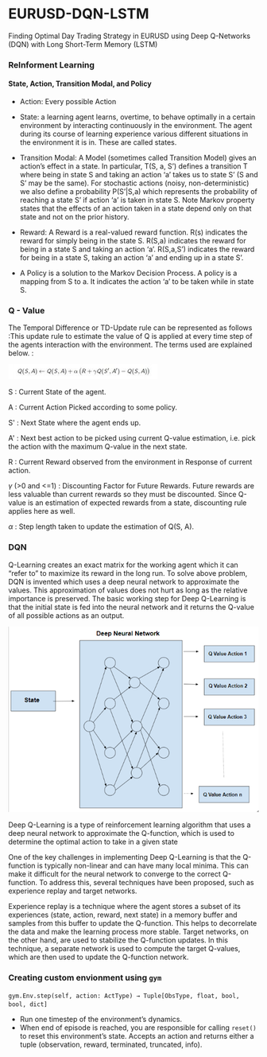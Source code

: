 # EURUSD-DQN-LSTM
Finding Optimal Day Trading Strategy in EURUSD using Deep Q-Networks (DQN) with Long Short-Term Memory (LSTM)

### ReInforment Learning
#### State, Action, Transition Modal, and Policy

* Action: Every possible Action
* State:  a learning agent learns, overtime, to behave optimally in a certain environment by interacting continuously in the environment. The agent during its course of learning experience various different situations in the environment it is in. These are called states. 

* Transition Modal: A Model (sometimes called Transition Model) gives an action’s effect in a state. In particular, T(S, a, S’) defines a transition T where being in state S and taking an action ‘a’ takes us to state S’ (S and S’ may be the same). For stochastic actions (noisy, non-deterministic) we also define a probability P(S’|S,a) which represents the probability of reaching a state S’ if action ‘a’ is taken in state S. Note Markov property states that the effects of an action taken in a state depend only on that state and not on the prior history. 
* Reward: A Reward is a real-valued reward function. R(s) indicates the reward for simply being in the state S. R(S,a) indicates the reward for being in a state S and taking an action ‘a’. R(S,a,S’) indicates the reward for being in a state S, taking an action ‘a’ and ending up in a state S’. 
* A Policy is a solution to the Markov Decision Process. A policy is a mapping from S to a. It indicates the action ‘a’ to be taken while in state S. 

### Q - Value

The Temporal Difference or TD-Update rule can be represented as follows :This update rule to estimate the value of Q is applied at every time step of the agents interaction with the environment. The terms used are explained below. :

![image.png](./Images/q-value-update.jpg)


S  : Current State of the agent.

A  : Current Action Picked according to some policy.

S'  : Next State where the agent ends up.

A'  : Next best action to be picked using current Q-value estimation, i.e. pick the 
action with the maximum Q-value in the next state.

R  : Current Reward observed from the environment in Response of current action.

$\gamma$  (>0 and <=1) : Discounting Factor for Future Rewards. Future rewards are less valuable than current rewards so they must be discounted. Since Q-value is an estimation of expected rewards from a state, discounting rule applies here as well.

$\alpha$  : Step length taken to update the estimation of Q(S, A).

### DQN
 Q-Learning creates an exact matrix for the working agent which it can “refer to” to maximize its reward in the long run. 
 To solve above problem, DQN is invented which uses a deep neural network to approximate the values. This approximation of values does not hurt as long as the relative importance is preserved. The basic working step for Deep Q-Learning is that the initial state is fed into the neural network and it returns the Q-value of all possible actions as an output. 

 ![image.png](./Images/qL%20vs%20DQN%20.png)

 

 Deep Q-Learning is a type of reinforcement learning algorithm that uses a deep neural network to approximate the Q-function, which is used to determine the optimal action to take in a given state

 One of the key challenges in implementing Deep Q-Learning is that the Q-function is typically non-linear and can have many local minima. This can make it difficult for the neural network to converge to the correct Q-function. To address this, several techniques have been proposed, such as experience replay and target networks.

Experience replay is a technique where the agent stores a subset of its experiences (state, action, reward, next state) in a memory buffer and samples from this buffer to update the Q-function. This helps to decorrelate the data and make the learning process more stable. Target networks, on the other hand, are used to stabilize the Q-function updates. In this technique, a separate network is used to compute the target Q-values, which are then used to update the Q-function network.

### Creating custom envionment using `gym`

`gym.Env.step(self, action: ActType) → Tuple[ObsType, float, bool, bool, dict]`
* Run one timestep of the environment’s dynamics.
* When end of episode is reached, you are responsible for calling `reset()` to reset this environment’s state. Accepts an action and returns either a tuple (observation, reward, terminated, truncated, info).



